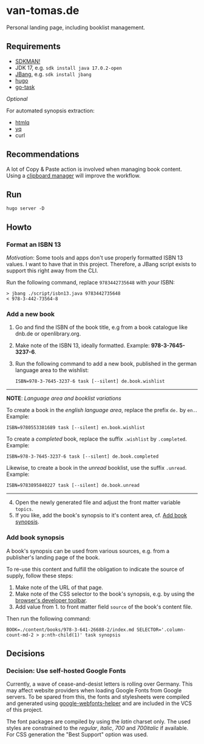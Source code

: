 # van-tomas.de

Personal landing page, including booklist management.

## Requirements

- [SDKMAN!](https://sdkman.io/)
- JDK 17, e.g. `sdk install java 17.0.2-open`
- [JBang](https://www.jbang.dev/), e.g. `sdk install jbang`
- [hugo](https://gohugo.io/installation/)
- [go-task](https://taskfile.dev/installation/)

_Optional_

For automated synopsis extraction:

- [htmlq](https://github.com/mgdm/htmlq)
- [yq](https://github.com/mikefarah/yq)
- curl

## Recommendations

A lot of Copy & Paste action is involved when managing book content. Using a
[clipboard manager](https://github.com/p0deje/Maccy) will improve the workflow.

## Run

    hugo server -D

## Howto

### Format an ISBN 13

_Motivation_: Some tools and apps don't use properly formatted ISBN 13 values.
I want to have that in this project. Therefore, a JBang script exists to
support this right away from the CLI.

Run the following command, replace `9783442735648` with _your_ ISBN:

```
> jbang ./script/isbn13.java 9783442735648
< 978-3-442-73564-8
```

### Add a new book

1. Go and find the ISBN of the book title, e.g from a book catalogue like dnb.de or openlibrary.org.
2. Make note of the ISBN 13, ideally formatted. Example: **978-3-7645-3237-6**.
3. Run the following command to add a new book, published in the german language area to the wishlist:

       ISBN=978-3-7645-3237-6 task [--silent] de.book.wishlist

---
   
**NOTE**: _Language area and booklist variations_

To create a book in the _english language area_, replace the prefix `de.` by 
`en.`. Example:

```
ISBN=9780553381689 task [--silent] en.book.wishlist
```

To create a _completed_ book, replace the suffix `.wishlist` by `.completed`.
Example:

```
ISBN=978-3-7645-3237-6 task [--silent] de.book.completed
```

Likewise, to create a book in the _unread_ booklist, use the suffix
`.unread`. Example:

```
ISBN=9783895840227 task [--silent] de.book.unread
```

---

4. Open the newly generated file and adjust the front matter variable `topics`.
5. If you like, add the book's synopsis to it's content area, cf. 
   [Add book synopsis](#add-book-synopsis).

### Add book synopsis

A book's synopsis can be used from various sources, e.g. from a publisher's 
landing page of the book.

To re-use this content and fulfill the obligation to indicate the source of 
supply, follow these steps:

1. Make note of the URL of that page.
2. Make note of the CSS selector to the book's synopsis, e.g. by using the 
   [browser's developer toolbar](https://devtoolstips.org/tips/en/copy-css-selector/).
3. Add value from 1. to front matter field `source` of the book's content file.

Then run the following command:

```
BOOK=./content/books/978-3-641-26688-2/index.md SELECTOR='.column-count-md-2 > p:nth-child(1)' task synopsis
```


## Decisions

### Decision: Use self-hosted Google Fonts

Currently, a wave of cease-and-desist letters is rolling over Germany. This may
affect website providers when loading Google Fonts from Google servers. To be
spared from this, the fonts and stylesheets were compiled and generated using
[google-webfonts-helper](https://gwfh.mranftl.com/fonts) and
are included in the VCS of this project.

The font packages are compiled by using the _latin_ charset only. The used
styles are constrained to the _regular_, _italic_, _700_ and _700italic_ if
available. For CSS generation the "Best Support" option was used.
